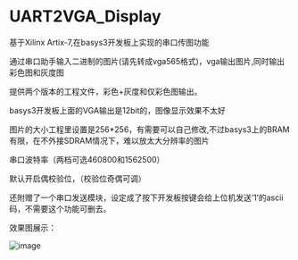 # UART2VGA_Display
基于Xilinx Artix-7,在basys3开发板上实现的串口传图功能

通过串口助手输入二进制的图片(请先转成vga565格式)，vga输出图片,同时输出彩色图和灰度图

提供两个版本的工程文件，彩色+灰度和仅彩色图输出。

basys3开发板上面的VGA输出是12bit的，图像显示效果不太好

图片的大小工程里设置是256*256，有需要可以自己修改,不过basys3上的BRAM有限，在不外接SDRAM情况下，难以放太大分辨率的图片

串口波特率（两档可选460800和1562500）

默认开启偶校验位，（校验位奇偶可调）

还附赠了一个串口发送模块，设定成了按下开发板按键会给上位机发送‘1’的ascii码，不需要这个功能可删去。

效果图展示：

![image](https://github.com/liy0212/UART2VGA_Display/assets/99011995/bb263ac0-2e72-41fe-9d9f-26cc2fd17359)
